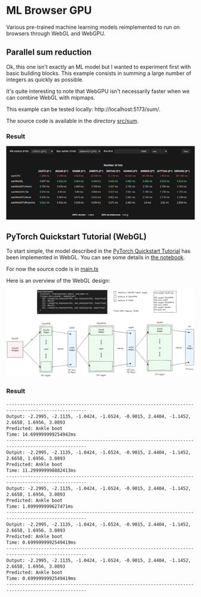 # ML Browser GPU

Various pre-trained machine learning models reimplemented to run on browsers through WebGL and WebGPU.

## Parallel sum reduction

Ok, this one isn't exactly an ML model but I wanted to experiment first with basic building blocks. This example consists in summing a large number of integers as quickly as possible.

It's quite interesting to note that WebGPU isn't necessarily faster when we can combine WebGL with mipmaps.

This example can be tested locally: http://localhost:5173/sum/.

The source code is available in the directory [src/sum](src/sum).

### Result

![](sum/screenshot.png)

## PyTorch Quickstart Tutorial (WebGL)

To start simple, the model described in the [PyTorch Quickstart Tutorial](https://pytorch.org/tutorials/beginner/basics/quickstart_tutorial.html) has been implemented in WebGL.
You can see some details in [the notebook](notebooks/fashion-mnist.ipynb).

For now the source code is in [main.ts](src/main.ts)

Here is an overview of the WebGL design:

![](notebooks/fashion-mnist.png)

### Result

```
----------------------------------------------------------------------------------------------------
Output: -2.2995, -2.1135, -1.0424, -1.6524, -0.9015, 2.4404, -1.1452, 2.6658, 1.6956, 3.0893
Predicted: Ankle boot
Time: 14.699999999254942ms
----------------------------------------------------------------------------------------------------
Output: -2.2995, -2.1135, -1.0424, -1.6524, -0.9015, 2.4404, -1.1452, 2.6658, 1.6956, 3.0893
Predicted: Ankle boot
Time: 11.299999998882413ms
----------------------------------------------------------------------------------------------------
Output: -2.2995, -2.1135, -1.0424, -1.6524, -0.9015, 2.4404, -1.1452, 2.6658, 1.6956, 3.0893
Predicted: Ankle boot
Time: 1.099999999627471ms
----------------------------------------------------------------------------------------------------
Output: -2.2995, -2.1135, -1.0424, -1.6524, -0.9015, 2.4404, -1.1452, 2.6658, 1.6956, 3.0893
Predicted: Ankle boot
Time: 0.6999999992549419ms
----------------------------------------------------------------------------------------------------
Output: -2.2995, -2.1135, -1.0424, -1.6524, -0.9015, 2.4404, -1.1452, 2.6658, 1.6956, 3.0893
Predicted: Ankle boot
Time: 0.6999999992549419ms
----------------------------------------------------------------------------------------------------
```
